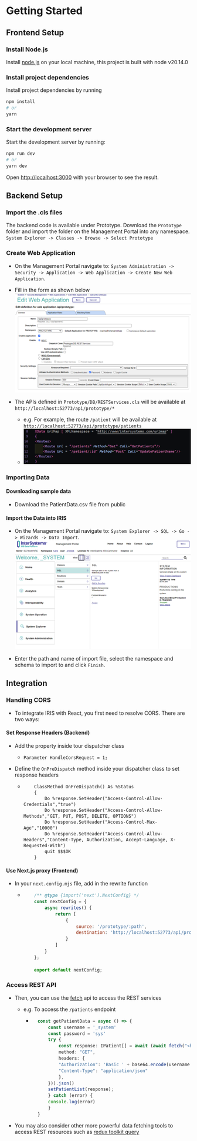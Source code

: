 # Getting Started

## Frontend Setup

### Install Node.js

Install [node.js](https://nodejs.org/en/download/package-manager) on your local machine, this project is built with node v20.14.0

### Install project dependencies

Install project dependencies by running

```bash
npm install
# or
yarn
```

### Start the development server

Start the development server by running:

```bash
npm run dev
# or
yarn dev
```

Open [http://localhost:3000](http://localhost:3000) with your browser to see the result.

## Backend Setup

### Import the .cls files

The backend code is available under Prototype.
Download the `Prototype` folder and import the folder on the Management Portal into any namespace. `System Explorer -> Classes -> Browse -> Select Prototype`

### Create Web Application

- On the Management Portal navigate to: `System Administration -> Security -> Application -> Web Application -> Create New Web Application`.

- Fill in the form as shown below
![management portal](/public/management_portal.png)

- The APIs defined in `Prototype/DB/RESTServices.cls` will be available at `http://localhost:52773/api/prototype/*`
  - e.g. For example, the route `/patient` will be available at `http://localhost:52773/api/prototype/patients`
  - ![rest api](/public/restservices.png)

### Importing Data

#### Downloading sample data

- Download the PatientData.csv file from public

#### Import the Data into IRIS

- On the Management Portal navigate to: `System Explorer -> SQL -> Go -> Wizards -> Data Import`.
![management portal](/public/NavigatingManagementPortal.png)

- Enter the path and name of import file, select the namespace and schema to import to and click `Finish`.

## Integration

### Handling CORS

- To integrate IRIS with React, you first need to resolve CORS. There are two ways:

#### Set Response Headers (Backend)

- Add the property inside tour dispatcher class
  
  - ```ObjectScript
    Parameter HandleCorsRequest = 1;
    ```

- Define the `OnPreDispatch` method inside your dispatcher class to set response headers

  - ```ObjectScript
        ClassMethod OnPreDispatch() As %Status
        {
            Do %response.SetHeader("Access-Control-Allow-Credentials","true")
            Do %response.SetHeader("Access-Control-Allow-Methods","GET, PUT, POST, DELETE, OPTIONS")
            Do %response.SetHeader("Access-Control-Max-Age","10000")
            Do %response.SetHeader("Access-Control-Allow-Headers","Content-Type, Authorization, Accept-Language, X-Requested-With")
            quit $$$OK
        }
    ```

#### Use Next.js proxy (Frontend)

- In your `next.config.mjs` file, add in the rewrite function

  - ```javascript
        /** @type {import('next').NextConfig} */
        const nextConfig = {
            async rewrites() {
                return [
                    {
                        source: '/prototype/:path',
                        destination: 'http://localhost:52773/api/prototype/:path'
                    }
                ]
            }
        };

        export default nextConfig;
    ```

### Access REST API

- Then, you can use the [fetch](https://developer.mozilla.org/en-US/docs/Web/API/Fetch_API) api to access the REST services
  - e.g. To access the `/patients` endpoint

    - ```typescript
        const getPatientData = async () => {
            const username = '_system'
            const password = 'sys'
            try {
                const response: IPatient[] = await (await fetch("<http://localhost:52773/api/prototype/patients>", {
                method: "GET",
                headers: {
                "Authorization": 'Basic ' + base64.encode(username + ":" + password),
                "Content-Type": "application/json"
                },
            })).json()
            setPatientList(response);
            } catch (error) {
            console.log(error)
            }
        }
        ```

- You may also consider other more powerful data fetching tools to access REST resources such as [redux toolkit query](https://redux-toolkit.js.org/rtk-query/overview)
